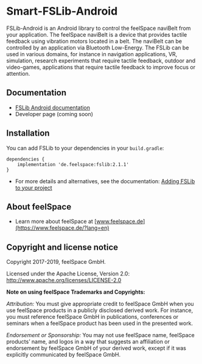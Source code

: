 # Smart-FSLib-Android
FSLib-Android is an Android library to control the feelSpace naviBelt from your application. The feelSpace naviBelt is a device that provides tactile feedback using vibration motors located in a belt. The naviBelt can be controlled by an application via Bluetooth Low-Energy. The FSLib can be used in various domains, for instance in navigation applications, VR, simulation, research experiments that require tactile feedback, outdoor and video-games, applications that require tactile feedback to improve focus or attention.

## Documentation

* [FSLib Android documentation](docs/README.md)
* Developer page (coming soon)

## Installation

You can add FSLib to your dependencies in your `build.gradle`:
```
dependencies {
    implementation 'de.feelspace:fslib:2.1.1'
}
```

* For more details and alternatives, see the documentation: [Adding FSLib to your project](docs/README.md#integration-of-the-fslib-module-in-an-android-project)

## About feelSpace

* Learn more about feelSpace at [www.feelspace.de](https://www.feelspace.de/?lang=en)

## Copyright and license notice

Copyright 2017-2019, feelSpace GmbH.

Licensed under the Apache License, Version 2.0: http://www.apache.org/licenses/LICENSE-2.0

**Note on using feelSpace Trademarks and Copyrights:**

*Attribution:* You must give appropriate credit to feelSpace GmbH when you use feelSpace products in a publicly disclosed derived work. For instance, you must reference feelSpace GmbH in publications, conferences or seminars when a feelSpace product has been used in the presented work.

*Endorsement or Sponsorship:* You may not use feelSpace name, feelSpace products’ name, and logos in a way that suggests an affiliation or endorsement by feelSpace GmbH of your derived work, except if it was explicitly communicated by feelSpace GmbH.

